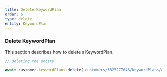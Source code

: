 ```yaml
---
title: Delete KeywordPlan
order: 6
type: delete
entity: KeywordPlan
---
```


### Delete KeywordPlan

This section describes how to delete a KeywordPlan.

```javascript
// Deleting the entity

await customer.keywordPlans.delete('customers/3827277046/keywordPlans/4739396')
```
